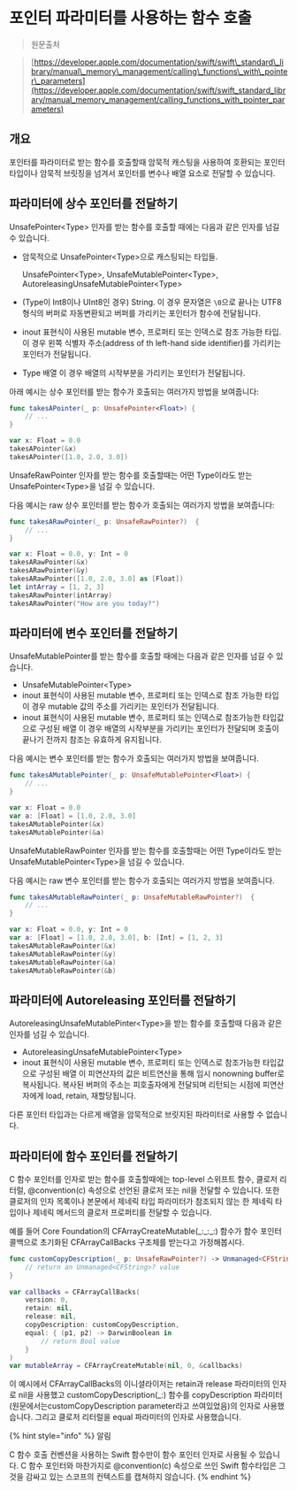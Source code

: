 # 포인터 파라미터를 사용하는 함수 호출

> 원문출처  
> [https://developer.apple.com/documentation/swift/swift\_standard\_library/manual\_memory\_management/calling\_functions\_with\_pointer\_parameters](https://developer.apple.com/documentation/swift/swift_standard_library/manual_memory_management/calling_functions_with_pointer_parameters)

## 개요

포인터를 파라미터로 받는 함수를 호출할때 암묵적 캐스팅을 사용하여 호환되는 포인터 타입이나 암묵적 브릿징을 넘겨서 포인터를 변수나 배열 요소로 전달할 수 있습니다.

## 파라미터에 상수 포인터를 전달하기

UnsafePointer&lt;Type&gt; 인자를 받는 함수를 호출할 때에는 다음과 같은 인자를 넘길 수 있습니다.

* 암묵적으로 UnsafePointer&lt;Type&gt;으로 캐스팅되는 타입들.

  UnsafePointer&lt;Type&gt;, UnsafeMutablePointer&lt;Type&gt;, AutoreleasingUnsafeMutablePointer&lt;Type&gt;

* \(Type이 Int8이나 UInt8인 경우\) String. 이 경우 문자열은 `\0`으로 끝나는 UTF8 형식의 버퍼로 자동변환되고 버퍼를 가리키는 포인터가 함수에 전달됩니다.
* inout 표현식이 사용된 mutable 변수, 프로퍼티 또는 인덱스로 참조 가능한 타입. 이 경우 왼쪽 식별자 주소\(address of th left-hand side identifier\)를 가리키는 포인터가 전달됩니다.
* Type 배열 이 경우 배열의 시작부분을 가리키는 포인터가 전달됩니다.

아래 예시는 상수 포인터를 받는 함수가 호출되는 여러가지 방법을 보여줍니다:

```swift
func takesAPointer(_ p: UnsafePointer<Float>) {
    // ...
}

var x: Float = 0.0
takesAPointer(&x)
takesAPointer([1.0, 2.0, 3.0])
```

UnsafeRawPointer 인자를 받는 함수를 호출할때는 어떤 Type이라도 받는 UnsafePointer&lt;Type&gt;을 넘길 수 있습니다.

다음 예시는 raw 상수 포인터를 받는 함수가 호출되는 여러가지 방법을 보여줍니다:

```swift
func takesARawPointer(_ p: UnsafeRawPointer?)  {
    // ...
}

var x: Float = 0.0, y: Int = 0
takesARawPointer(&x)
takesARawPointer(&y)
takesARawPointer([1.0, 2.0, 3.0] as [Float])
let intArray = [1, 2, 3]
takesARawPointer(intArray)
takesARawPointer("How are you today?")
```

## 파라미터에 변수 포인터를 전달하기

UnsafeMutablePointer를 받는 함수를 호출할 때에는 다음과 같은 인자를 넘길 수 있습니다.

* UnsafeMutablePointer&lt;Type&gt;
* inout 표현식이 사용된 mutable 변수, 프로퍼티 또는 인덱스로 참조 가능한 타입 이 경우 mutable 값의 주소를 가리키는 포인터가 전달됩니다.
* inout 표현식이 사용된 mutable 변수, 프로퍼티 또는 인덱스로 참조가능한 타입값으로 구성된 배열 이 경우 배열의 시작부분을 가리키는 포인터가 전달되며 호출이 끝나기 전까지 참조는 유효하게 유지됩니다.

다음 예시는 변수 포인터를 받는 함수가 호출되는 여러가지 방법을 보여줍니다.

```swift
func takesAMutablePointer(_ p: UnsafeMutablePointer<Float>) {
    // ...
}

var x: Float = 0.0
var a: [Float] = [1.0, 2.0, 3.0]
takesAMutablePointer(&x)
takesAMutablePointer(&a)
```

UnsafeMutableRawPointer 인자를 받는 함수를 호출할때는 어떤 Type이라도 받는 UnsafeMutablePointer&lt;Type&gt;을 넘길 수 있습니다.

다음 예시는 raw 변수 포인터를 받는 함수가 호출되는 여러가지 방법을 보여줍니다.

```swift
func takesAMutableRawPointer(_ p: UnsafeMutableRawPointer?)  {
    // ...
}

var x: Float = 0.0, y: Int = 0
var a: [Float] = [1.0, 2.0, 3.0], b: [Int] = [1, 2, 3]
takesAMutableRawPointer(&x)
takesAMutableRawPointer(&y)
takesAMutableRawPointer(&a)
takesAMutableRawPointer(&b)
```

## 파라미터에 Autoreleasing 포인터를 전달하기

AutoreleasingUnsafeMutablePinter&lt;Type&gt;을 받는 함수를 호출할때 다음과 같은 인자를 넘길 수 있습니다.

* AutoreleasingUnsafeMutablePointer&lt;Type&gt;
* inout 표현식이 사용된 mutable 변수, 프로퍼티 또는 인덱스로 참조가능한 타입값으로 구성된 배열 이 피연산자의 값은 비트연산을 통해 임시 nonowning buffer로 복사됩니다. 복사된 버퍼의 주소는 피호출자에게 전달되며 리턴되는 시점에 피연산자에게 load, retain, 재할당됩니다.

다른 포인터 타입과는 다르게 배열을 암묵적으로 브릿지된 파라미터로 사용할 수 없습니다.

## 파라미터에 함수 포인터를 전달하기

C 함수 포인터를 인자로 받는 함수를 호출할때에는 top-level 스위프트 함수, 클로저 리터럴, @convention\(c\) 속성으로 선언된 클로저 또는 nil을 전달할 수 있습니다. 또한 클로저의 인자 목록이나 본문에서 제네릭 타입 파라미터가 참조되지 않는 한 제네릭 타입이나 제네릭 메서드의 클로저 프로퍼티를 전달할 수 있습니다.

예를 들어 Core Foundation의 CFArrayCreateMutable\(\_:\_:\_:\) 함수가 함수 포인터 콜백으로 초기화된 CFArrayCallBacks 구조체를 받는다고 가정해봅시다.

```swift
func customCopyDescription(_ p: UnsafeRawPointer?) -> Unmanaged<CFString>? {
    // return an Unmanaged<CFString>? value
}
 
var callbacks = CFArrayCallBacks(
    version: 0,
    retain: nil,
    release: nil,
    copyDescription: customCopyDescription,
    equal: { (p1, p2) -> DarwinBoolean in
        // return Bool value
    }
)
var mutableArray = CFArrayCreateMutable(nil, 0, &callbacks)
```

이 예시에서 CFArrayCallBacks의 이니셜라이저는 retain과 release 파라미터의 인자로 nil을 사용했고 customCopyDescription\(\_:\) 함수를 copyDescription 파라미터\(원문에서는customCopyDescription parameter라고 쓰여있었음\)의 인자로 사용했습니다. 그리고 클로저 리터럴을 equal 파라미터의 인자로 사용했습니다.

{% hint style="info" %}
알림

C 함수 호출 컨벤션을 사용하는 Swift 함수만이 함수 포인터 인자로 사용될 수 있습니다. C 함수 포인터와 마찬가지로 @convention\(c\) 속성으로 쓰인 Swift 함수타입은 그것을 감싸고 있는 스코프의 컨텍스트를 캡쳐하지 않습니다.
{% endhint %}

